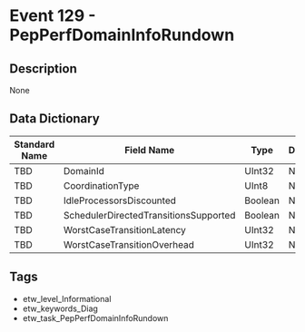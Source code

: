 # Event 129 - PepPerfDomainInfoRundown

## Description
None

## Data Dictionary
|Standard Name|Field Name|Type|Description|Sample Value|
|---|---|---|---|---|
|TBD|DomainId|UInt32|None|`None`|
|TBD|CoordinationType|UInt8|None|`None`|
|TBD|IdleProcessorsDiscounted|Boolean|None|`None`|
|TBD|SchedulerDirectedTransitionsSupported|Boolean|None|`None`|
|TBD|WorstCaseTransitionLatency|UInt32|None|`None`|
|TBD|WorstCaseTransitionOverhead|UInt32|None|`None`|

## Tags
* etw_level_Informational
* etw_keywords_Diag
* etw_task_PepPerfDomainInfoRundown